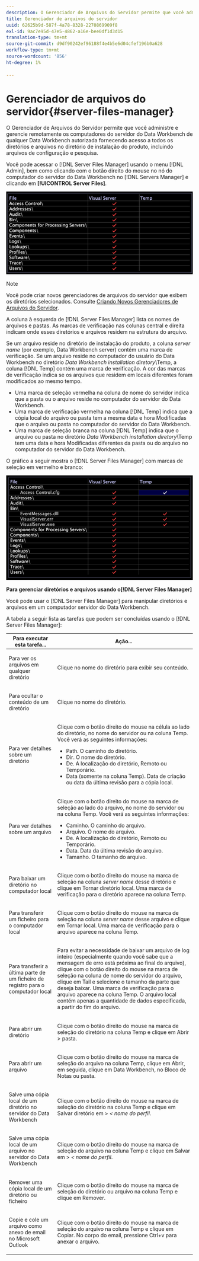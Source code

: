 ```yaml
---
description: O Gerenciador de Arquivos do Servidor permite que você administre e gerencie remotamente os computadores do servidor do Data Workbench de qualquer Data Workbench autorizada fornecendo acesso a todos os diretórios e arquivos no diretório de instalação do produto, incluindo arquivos de configuração e pesquisa.
title: Gerenciador de arquivos do servidor
uuid: 62625b9d-587f-4a78-8328-2270869909f8
exl-id: 9ac7e95d-47e5-4862-a16e-bee0df1d3d15
translation-type: tm+mt
source-git-commit: d9df90242ef96188f4e4b5e6d04cfef196b0a628
workflow-type: tm+mt
source-wordcount: '856'
ht-degree: 1%

---
```


# Gerenciador de arquivos do servidor{#server-files-manager}

O Gerenciador de Arquivos do Servidor permite que você administre e gerencie remotamente os computadores do servidor do Data Workbench de qualquer Data Workbench autorizada fornecendo acesso a todos os diretórios e arquivos no diretório de instalação do produto, incluindo arquivos de configuração e pesquisa.

Você pode acessar o [!DNL Server Files Manager] usando o menu [!DNL Admin], bem como clicando com o botão direito do mouse no nó do computador do servidor do Data Workbench no [!DNL Servers Manager] e clicando em **[!UICONTROL Server Files]**.

![](assets/vis_FileManager.png)

>[!NOTE]
>
>Você pode criar novos gerenciadores de arquivos do servidor que exibem os diretórios selecionados. Consulte [Criando Novos Gerenciadores de Arquivos do Servidor](../../../home/c-get-started/c-intf-anlys-ftrs/c-cstm-prof-files-mgrs/c-new-svr-files-mgrs.md#concept-6e8f63273109443699a8f61b1a2ea816).

A coluna à esquerda de [!DNL Server Files Manager] lista os nomes de arquivos e pastas. As marcas de verificação nas colunas central e direita indicam onde esses diretórios e arquivos residem na estrutura do arquivo.

Se um arquivo reside no diretório de instalação do produto, a coluna *server name* (por exemplo, Data Workbench server) contém uma marca de verificação. Se um arquivo reside no computador do usuário do Data Workbench no diretório *Data Workbench installation diretory*\Temp, a coluna [!DNL Temp] contém uma marca de verificação. A cor das marcas de verificação indica se os arquivos que residem em locais diferentes foram modificados ao mesmo tempo.

* Uma marca de seleção vermelha na coluna de nome do servidor indica que a pasta ou o arquivo reside no computador do servidor do Data Workbench.
* Uma marca de verificação vermelha na coluna [!DNL Temp] indica que a cópia local do arquivo ou pasta tem a mesma data e hora Modificadas que o arquivo ou pasta no computador do servidor do Data Workbench.
* Uma marca de seleção branca na coluna [!DNL Temp] indica que o arquivo ou pasta no diretório *Data Workbench installation diretory*\Temp tem uma data e hora Modificadas diferentes da pasta ou do arquivo no computador do servidor do Data Workbench.

O gráfico a seguir mostra o [!DNL Server Files Manager] com marcas de seleção em vermelho e branco:

![](assets/vis_FileManager_RedWhiteChecks.png)

**Para gerenciar diretórios e arquivos usando o[!DNL Server Files Manager]**

Você pode usar o [!DNL Server Files Manager] para manipular diretórios e arquivos em um computador servidor do Data Workbench.

A tabela a seguir lista as tarefas que podem ser concluídas usando o [!DNL Server Files Manager]:

<table id="table_D217AE5A878542EC8B604812A61819C3"> 
 <thead> 
  <tr> 
   <th colname="col1" class="entry"> Para executar esta tarefa... </th> 
   <th colname="col2" class="entry"> Ação... </th> 
  </tr> 
 </thead>
 <tbody> 
  <tr> 
   <td colname="col1"> <p>Para ver os arquivos em qualquer diretório </p> </td> 
   <td colname="col2"> <p>Clique no nome do diretório para exibir seu conteúdo. </p> </td> 
  </tr> 
  <tr> 
   <td colname="col1"> <p>Para ocultar o conteúdo de um diretório </p> </td> 
   <td colname="col2"> <p>Clique no nome do diretório. </p> </td> 
  </tr> 
  <tr> 
   <td colname="col1"> <p>Para ver detalhes sobre um diretório </p> </td> 
   <td colname="col2"> <p>Clique com o botão direito do mouse na célula ao lado do diretório, no nome do servidor ou na coluna <span class="wintitle"> Temp</span>. Você verá as seguintes informações: </p> 
    <ul id="ul_2DA5C8D0E95F4BCC8F7E25D05F00EB02"> 
     <li id="li_3FDECC14D62543B183C3509C338DF432">Path. O caminho do diretório. </li> 
     <li id="li_9CF3989FD9E2427995F070E043FAD02C">Dir. O nome do diretório. </li> 
     <li id="li_68AAA11907404D0BBF407ECD7CA2E467">De. A localização do diretório, Remoto ou Temporário. </li> 
     <li id="li_CB4AEEC89E424868B758465EC0B701B5">Data (somente na coluna Temp). Data de criação ou data da última revisão para a cópia local. </li> 
    </ul> </td> 
  </tr> 
  <tr> 
   <td colname="col1"> <p>Para ver detalhes sobre um arquivo </p> </td> 
   <td colname="col2"> <p>Clique com o botão direito do mouse na marca de seleção ao lado do arquivo, no nome do servidor ou na coluna <span class="wintitle"> Temp</span>. Você verá as seguintes informações: </p> <p> 
     <ul id="ul_C4E6CB86D1774D739B5ECF48AF8DB628"> 
      <li id="li_7A6D39CF8C064FDDAB87F8D4E50FA832">Caminho. O caminho do arquivo. </li> 
      <li id="li_9C735B6F0A2541F1992B845359C3685A">Arquivo. O nome do arquivo. </li> 
      <li id="li_3EB903E4F4C44A6093732C588F0125EF">De. A localização do diretório, Remoto ou Temporário. </li> 
      <li id="li_C1FED4F98F854D5892DBAD9F9E1D47B8">Data. Data da última revisão do arquivo. </li> 
      <li id="li_7477C727C62F4406BB2026063E41F2AE">Tamanho. O tamanho do arquivo. </li> 
     </ul> </p> </td> 
  </tr> 
  <tr> 
   <td colname="col1"> <p>Para baixar um diretório no computador local </p> </td> 
   <td colname="col2"> <p>Clique com o botão direito do mouse na marca de seleção na coluna <i>server name</i> desse diretório e clique em <span class="uicontrol"> Tornar diretório local</span>. Uma marca de verificação para o diretório aparece na coluna <span class="wintitle"> Temp</span>. </p> </td> 
  </tr> 
  <tr> 
   <td colname="col1"> <p>Para transferir um ficheiro para o computador local </p> </td> 
   <td colname="col2"> <p>Clique com o botão direito do mouse na marca de seleção na coluna <i>server name</i> desse arquivo e clique em <span class="uicontrol"> Tornar local</span>. Uma marca de verificação para o arquivo aparece na coluna <span class="wintitle"> Temp</span>. </p> </td> 
  </tr> 
  <tr> 
   <td colname="col1"> <p>Para transferir a última parte de um ficheiro de registro para o computador local </p> </td> 
   <td colname="col2"> <p>Para evitar a necessidade de baixar um arquivo de log inteiro (especialmente quando você sabe que a mensagem de erro está próxima ao final do arquivo), clique com o botão direito do mouse na marca de seleção na coluna de nome do servidor do arquivo, clique em <span class="uicontrol"> Tail</span> e selecione o tamanho da parte que deseja baixar. Uma marca de verificação para o arquivo aparece na coluna <span class="wintitle"> Temp</span>. O arquivo local contém apenas a quantidade de dados especificada, a partir do fim do arquivo. </p> </td> 
  </tr> 
  <tr> 
   <td colname="col1"> <p>Para abrir um diretório </p> </td> 
   <td colname="col2"> <p>Clique com o botão direito do mouse na marca de seleção do diretório na coluna <span class="wintitle"> Temp</span> e clique em <span class="uicontrol"> Abrir</span> &gt; <span class="uicontrol"> pasta</span>. </p> </td> 
  </tr> 
  <tr> 
   <td colname="col1"> <p>Para abrir um arquivo </p> </td> 
   <td colname="col2"> <p>Clique com o botão direito do mouse na marca de seleção do arquivo na coluna <span class="wintitle"> Temp</span>, clique em <span class="uicontrol"> Abrir</span>, em seguida, clique em <span class="uicontrol"> Data Workbench</span>, <span class="uicontrol"> no Bloco de Notas</span> ou <span class="uicontrol"> pasta</span>. </p> </td> 
  </tr> 
  <tr> 
   <td colname="col1"> <p>Salve uma cópia local de um diretório no servidor do Data Workbench </p> </td> 
   <td colname="col2"> <p>Clique com o botão direito do mouse na marca de seleção do diretório na coluna <span class="wintitle"> Temp</span> e clique em <span class="uicontrol"> Salvar diretório em</span> &gt; <i>&lt;<span class="uicontrol"> nome do perfil</span></i>. </p> </td> 
  </tr> 
  <tr> 
   <td colname="col1"> <p>Salve uma cópia local de um arquivo no servidor do Data Workbench </p> </td> 
   <td colname="col2"> <p>Clique com o botão direito do mouse na marca de seleção do arquivo na coluna <span class="wintitle"> Temp</span> e clique em <span class="uicontrol"> Salvar em</span> &gt; <i>&lt;<span class="uicontrol"> nome do perfil</span></i>. </p> </td> 
  </tr> 
  <tr> 
   <td colname="col1"> <p>Remover uma cópia local de um diretório ou ficheiro </p> </td> 
   <td colname="col2"> <p>Clique com o botão direito do mouse na marca de seleção do diretório ou arquivo na coluna <span class="wintitle"> Temp</span> e clique em <span class="uicontrol"> Remover</span>. </p> </td> 
  </tr> 
  <tr> 
   <td colname="col1"> <p>Copie e cole um arquivo como anexo de email no Microsoft Outlook </p> </td> 
   <td colname="col2"> <p>Clique com o botão direito do mouse na marca de seleção do arquivo na coluna <span class="wintitle"> Temp</span> e clique em <span class="uicontrol"> Copiar</span>. No corpo do email, pressione Ctrl+v para anexar o arquivo. </p> </td> 
  </tr> 
 </tbody> 
</table>
